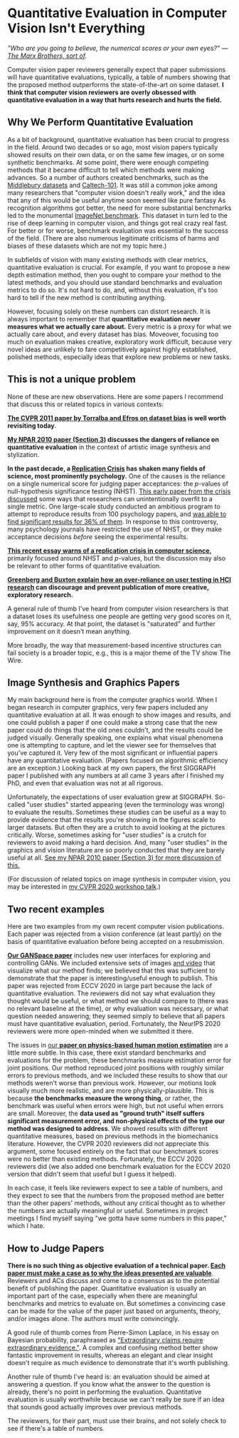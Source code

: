# Quantitative Evaluation in Computer Vision Isn't Everything

*"Who are you going to believe, the numerical scores or your own eyes?" — [The Marx Brothers, sort of](https://www.youtube.com/watch?v=cHxGUe1cjzM).*


Computer vision paper reviewers generally expect that paper submissions will have quantitative evaluations, typically, a table of numbers showing that the proposed method outperforms the state-of-the-art on some dataset. **I think that computer vision reviewers are overly obsessed with quantitative evaluation in a way that hurts research and hurts the field.** 

Why We Perform Quantitative Evaluation
---

As a bit of background, quantitative evaluation has been crucial to progress in the field. Around two decades or so ago, most vision papers typically showed results on their own data, or on the same few images, or on some synthetic benchmarks. At some point, there were enough competing methods that it became difficult to tell which methods were making advances. So a number of authors created benchmarks, such as the [Middlebury datasets](https://vision.middlebury.edu/stereo/data/) and [Caltech-101](http://www.vision.caltech.edu/Image_Datasets/Caltech101/). 
It was still a common joke among many researchers that "computer vision doesn't really work," and the idea that any of this would be useful anytime soon seemed like pure fantasy
As recognition algorithms got better, the need for more substantial benchmarks led to the monumental [ImageNet benchmark](https://en.wikipedia.org/wiki/ImageNet). This dataset in turn led to the rise of deep learning in computer vision, and things got real crazy real fast. For better or for worse, benchmark evaluation was essential to the success of the field. (There are also numerous legitimate criticisms of harms and biases of these datasets which are not my topic here.)

In subfields of vision with many existing methods with clear metrics, quantitative evaluation is crucial. For example, if you want to propose a new depth estimation method, then you ought to compare your method to the latest methods, and you should use standard benchmarks and evaluation metrics to do so. It's not hard to do, and, without this evaluation, it's too hard to tell if the new method is contributing anything.

However, focusing solely on these numbers can distort research. It is always important to remember that **quantitative evaluation never measures what we actually care about.**  Every metric is a proxy for what we actually care about, and every dataset has bias.   Moveover, focusing too much on evaluation makes creative, exploratory work difficult, because very novel ideas are unlikely to fare competitively against highly established, polished methods, especially ideas that explore new problems or new tasks.

This is not a unique problem
---

None of these are new observations. Here are some papers I recommend that discuss this or related topics in various contexts:

**[The CVPR 2011 paper by Torralba and Efros on dataset bias](http://people.csail.mit.edu/torralba/publications/datasets_cvpr11.pdf) is well worth revisiting today**.

**[My NPAR 2010 paper (Section 3)](http://www.dgp.toronto.edu/~hertzman/ScienceOfArt/) discusses the dangers of reliance on quantitative evaluation** in the context of artistic image synthesis and stylization.

**In the past decade, a [Replication Crisis](https://en.wikipedia.org/wiki/Replication_crisis) has shaken many fields of science, most prominently psychology.** One of the causes is the reliance on a single numerical score for judging paper acceptances: the *p*-values of null-hypothesis significance testing (NHST).  [This early paper from the crisis discussed](https://journals.sagepub.com/doi/10.1177/0956797611417632) some ways that researchers can unintentionally overfit to a single metric.  One large-scale study conducted an ambitious program to attempt to reproduce results from 100 psychology papers, and [was able to find significant results for 36% of them](https://science.sciencemag.org/content/349/6251/aac4716). In response to this controversy, many psychology journals have restricted the use of NHST, or they make acceptance decisions *before* seeing the experimental results. 

**[This recent essay warns of a replication crisis in computer science,](https://cacm.acm.org/magazines/2020/8/246369-threats-of-a-replication-crisis-in-empirical-computer-science/fulltext)** primarily focused around NHST and *p*-values, but the discussion may also be relevant to other forms of quantitative evaluation.

**[Greenberg and Buxton explain how an over-reliance on user testing in HCI research](https://www.billbuxton.com/usabilityHarmful.pdf) can discourage and prevent publication of more creative, exploratory research.**

A general rule of thumb I've heard from computer vision researchers is that a dataset loses its usefulness one people are getting very good scores on it, say, 95% accuracy. At that point, the dataset is "saturated" and further improvement on it doesn't mean anything.

More broadly, the way that measurement-based incentive structures can fail society is a broader topic, e.g., this is a major theme of the TV show The Wire.


Image Synthesis and Graphics Papers
---

My main background here is from the computer graphics world. When I began research in computer graphics, very few papers included any quantitative evaluation at all. It was enough to show images and results, and one could publish a paper if one could make a strong case that the new paper could do things that the old ones couldn't, and the results could be judged visually. Generally speaking, one explains what visual phenomena one is attempting to capture, and let the viewer see for themselves that you've captured it. Very few of the most significant or influential papers have any quantitative evaluation.  (Papers focused on algorithmic efficiency are an exception.)
Looking back at my own papers, the first SIGGRAPH paper I published with any numbers at all came 3 years after I finished my PhD, and even that evaluation was not at all rigorous.

Unfortunately, the expectations of user evaluation grew at SIGGRAPH. So-called "user studies" started appearing (even the terminology was wrong) to evaluate the results. Sometimes these studies can be useful as a way to provide evidence that the results you're showing in the figures scale to larger datasets. But often they are a crutch to avoid looking at the pictures critically. Worse, sometimes asking for "user studies" is a crutch for reviewers to avoid making a hard decision. 
And, many "user studies" in the graphics and vision literature are so poorly conducted that they are barely useful at all. [See my NPAR 2010 paper (Section 3) for more discussion of this.](http://www.dgp.toronto.edu/~hertzman/ScienceOfArt/)

(For discussion of related topics on image synthesis in computer vision, you may be interested in [my CVPR 2020 workshop talk](https://www.youtube.com/watch?v=wCRJBy_LPVY).)

Two recent examples
---
Here are two examples from my own recent computer vision publications. Each paper was rejected from a vision conference (at least partly) on the basis of quantitative evaluation before being accepted on a resubmission.


[**Our GANSpace paper**](https://arxiv.org/abs/2004.02546) includes new user interfaces for exploring and controlling GANs.  We included extensive sets of images [and video](https://www.youtube.com/watch?v=jdTICDa_eAI) that visualize what our method finds; we believed that this was sufficient to demonstrate that the paper is interesting/useful enough to publish.  This paper was rejected from ECCV 2020 in large part because the lack of quantitative evaluation. The reviewers did not say what evaluation they thought would be useful, or what method we should compare to (there was no relevant baseline at the time), or why evaluation was necessary, or what question needed answering; they seemed simply to believe that all papers must have quantitative evaluation, period.  Fortunately, the NeurIPS 2020 reviewers were more open-minded when we submitted it there.

The issues in [our **paper on physics-based human motion estimation**](https://geometry.stanford.edu/projects/human-dynamics-eccv-2020/) are a little more subtle. In this case, there exist standard benchmarks and evaluations for the problem, these benchmarks measure estimation error for joint positions. Our method reproduced joint positions with roughly similar errors to previous methods, and we included these results to show that our methods weren't worse than previous work. However, our motions look visually much more realistic, and are more physically-plausible. This is because **the benchmarks measure the wrong thing**, or rather, the benchmark was useful when errors were high, but not useful when errors are small.  Moreover, the **data used as "ground truth" itself suffers significant measurement error, and non-physical effects of the type our method was designed to address**.  We showed results with different quantitative measures, based on previous methods in the biomechanics literature. However, the CVPR 2020 reviewers did not appreciate this argument, some focused entirely on the fact that our benchmark scores were no better than existing methods.  Fortunately, the ECCV 2020 reviewers did (we also added one benchmark evaluation for the ECCV 2020 version that didn't seem that useful but I guess it helped).

In each case, it feels like reviewers expect to see a table of numbers, and they expect to see that the numbers from the proposed method are better than the other papers' methods, without any critical thought as to whether the numbers are actually meaningful or useful. Sometimes in project meetings I find myself saying "we gotta have some numbers in this paper," which I hate.


How to Judge Papers
---

**There is no such thing as objective evaluation of a technical paper. [Each paper must make a case as to why the ideas presented are valuable](/2020/07/13/rebuttals.html)**. Reviewers and ACs discuss and come to a consensus as to the potential benefit of publishing the paper.  Quantitative evaluation is usually an important part of the case, especially when there are meaningful benchmarks and metrics to evaluate on. But sometimes a convincing case can be made for the value of the paper just based on  arguments, theory, and/or images alone.  The authors must write convincingly. 

A good rule of thumb comes from Pierre-Simon Laplace, in his essay on Bayesian probability, paraphrased as ["Extraordinary claims require extraordinary evidence."](https://en.wikipedia.org/wiki/Sagan_standard). A complex and confusing method better show fantastic improvement in results, whereas an elegant and clear insight doesn't require as much evidence to demonstrate that it's worth publishing.

Another rule of thumb I've heard is: an evaluation should be aimed at answering a question. If you know what the answer to the question is already, there's no point in performing the evaluation.  Quantitative evaluation is usually worthwhile because we can't really be sure if an idea that sounds good actually improves over previous methods.

The reviewers, for their part, must use their brains, and not solely check to see if there's a table of numbers.
